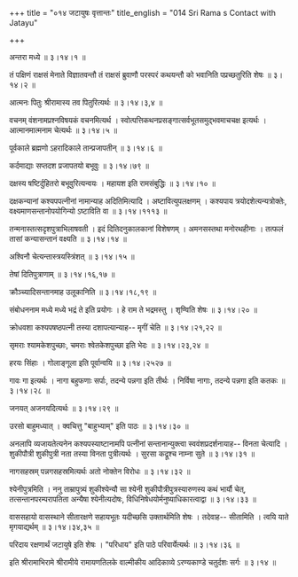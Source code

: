+++
title = "०१४ जटायुषः वृत्तान्तः"
title_english = "014 Sri Rama s Contact with Jatayu"

+++


अन्तरा मध्ये  ॥  ३।१४।१  ॥   

  

तं पक्षिणं राक्षसं मेनाते विज्ञातवन्तौ तं राक्षसं ब्रुवाणौ परस्परं
कथयन्तौ को भवानिति पप्रच्छतुरिति शेषः  ॥  ३।१४।२  ॥   

  

आत्मनः पितुः श्रीरामास्य तव पितुरित्यर्थः  ॥  ३।१४।३,४  ॥   

  

वचनम् वंशनामप्रश्नविषयकं वचनमित्यर्थ ।
स्वोत्पत्तिकथनप्रसङ्गात्सर्वभूतसमुद्भवमाचचक्ष इत्यर्थः । आत्मानमात्मनाम
चेत्यर्थः  ॥  ३।१४।५  ॥   

  

पूर्वकाले ब्रह्मणो ऽहरादिकाले तान्प्रजापतीन्  ॥  ३।१४।६  ॥   

  

कर्दमाद्याः सप्तदश प्रजापतयो बभूवुः  ॥  ३।१४।७९  ॥   

  

दक्षस्य षष्टिर्दुहितरो बभूवुरित्यन्वयः । महायश इति रामसंबुद्धिः  ॥ 
३।१४।१० ॥   

  

दक्षकन्यानां कश्यपपत्नीनां नामान्याह अदितिमित्यादि । अष्टावित्युपलक्षणम्
। कश्यपाय त्रयोदशेत्यन्यत्रोक्तेः, वक्ष्यमाणसन्तानोपयोगिन्यो ऽष्टाविति
वा  ॥  ३।१४।१११३  ॥   

  

तन्मनास्तत्सदृशपुत्राभिलाषवती । इदं दितिदनुकालकानां विशेषणम् । अमनसस्तथा
मनोरथहीनाः । तत्फलं तासां कन्यासन्तानं वक्ष्यति  ॥  ३।१४।१४  ॥   

  

अश्विनौ चेत्यन्तास्त्रयस्त्रिंशत्  ॥  ३।१४।१५  ॥   

  

तेषां दितिपुत्राणाम्  ॥  ३।१४।१६,१७  ॥   

  

क्रौञ्च्यादिसन्तानमाह उलूकानिति  ॥  ३।१४।१८,१९  ॥   

  

संबोधननाम मध्ये मध्ये भद्रं ते इति प्रयोगः । हे राम ते भद्रमस्तु ।
शृण्विति शेषः  ॥  ३।१४।२०  ॥   

  

क्रोधवशा कश्यपषष्ठपत्नी तस्या दशापत्यान्याह-- मृगीं चेति  ॥ 
३।१४।२१,२२ ॥   

  

सृमराः श्यामकेशपुच्छाः, चमराः श्वेतकेशपुच्छा इति भेदः  ॥  ३।१४।२३,२४  ॥   

  

हरयः सिंहाः । गोलाङ्गूला इति पूर्वान्वयि  ॥  ३।१४।२५२७  ॥   

  

गावः गा इत्यर्थः । नागा बहुफणाः सर्पाः, तदन्ये पन्नगा इति तीर्थः ।
निर्विषा नागाः, तदन्ये पन्नगा इति कतकः  ॥  ३।१४।२८  ॥   

  

जनयत् अजनयदित्यर्थः  ॥  ३।१४।२९  ॥   

  

उरसो बाहुमध्यात् । क्वचित्तु "बाहुभ्याम्" इति पाठः  ॥  ३।१४।३०  ॥   

  

अनलापि व्यजायतेत्यनेन कश्यपस्याष्टानामपि पत्नीनां सन्तानान्युक्त्वा
स्ववंशप्रदर्शनायाह-- विनता चेत्यादि । शुकीपौत्री शुकीपुत्री नता तस्या
विनता पुत्रीत्यर्थः । सुरसा कद्रूश्च नाम्ना सुते  ॥  ३।१४।३१  ॥   

  

नागसहस्रम् पन्नगसहस्रमित्यर्थः अतो नोक्तेन विरोधः  ॥  ३।१४।३२  ॥   

  

श्येनीपुत्रमिति । ननु ताम्रापुत्र्यं शुकीश्येन्यौ सा श्येनी
शुकीपौत्रीपुत्रस्यारुणस्य कथं भार्यौ चेत्, तत्सन्तानपरम्परापतिता अन्यैषा
श्येनीत्यदोषः, विधिनिषेधयोर्मनुष्याधिकारत्वाद्वा  ॥  ३।१४।३३  ॥   

  

वाससहायो वासस्थाने सीतारक्षणे सहायभूतः यदीच्छसि उक्तार्थमिति शेषः ।
तदेवाह-- सीतामिति । त्वयि याते मृगयाद्यर्थम्  ॥  ३।१४।३४,३५  ॥   

  

परिदाय रक्षणार्थं जटायुषे इति शेषः । "परिधाय" इति पाठे परिवार्येत्यर्थः
 ॥  ३।१४।३६  ॥   

  

इति श्रीरामाभिरामे श्रीरामीये रामायणतिलके वाल्मीकीय आदिकाव्ये
ऽरण्यकाण्डे चतुर्दशः सर्गः  ॥  ३।१४  ॥   

  


